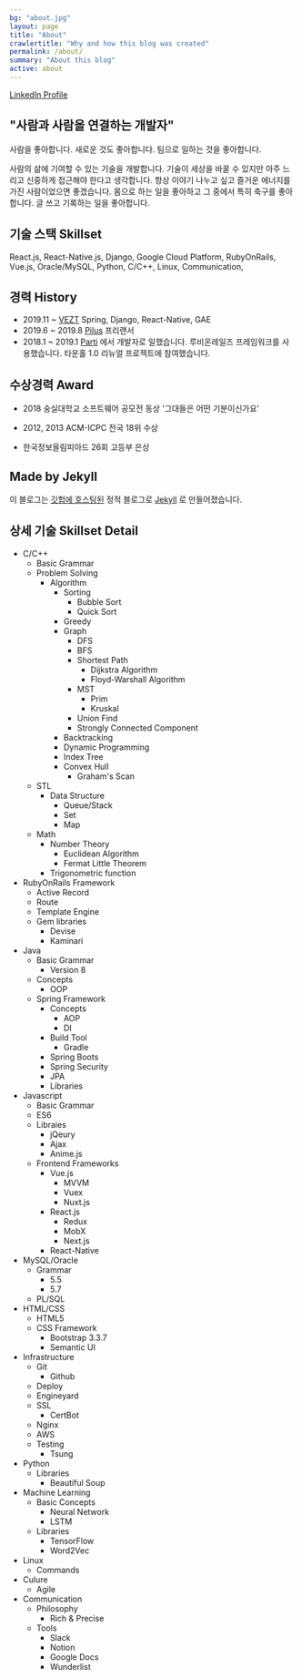 ```yaml
---
bg: "about.jpg"
layout: page
title: "About"
crawlertitle: "Why and how this blog was created"
permalink: /about/
summary: "About this blog"
active: about
---
```


[LinkedIn Profile](https://www.linkedin.com/in/martianlee/)

## "사람과 사람을 연결하는 개발자"

사람을 좋아합니다. 새로운 것도 좋아합니다. 팀으로 일하는 것을 좋아합니다.

사람의 삶에 기여할 수 있는 기술을 개발합니다. 기술이 세상을 바꿀 수 있지만 아주 느리고 신중하게 접근해야 한다고 생각합니다. 항상 이야기 나누고 싶고 즐거운 에너지를 가진 사람이었으면 좋겠습니다. 몸으로 하는 일을 좋아하고 그 중에서 특히 축구를 좋아합니다. 글 쓰고 기록하는 일을 좋아합니다.

## 기술 스택 Skillset

React.js,
React-Native.js,
Django,
Google Cloud Platform,
RubyOnRails,
Vue.js,
Oracle/MySQL,
Python,
C/C++,
Linux,
Communication,


## 경력 History

* 2019.11 ~ [VEZT](https://vezt.co.kr/) Spring, Django, React-Native, GAE
* 2019.6 ~ 2019.8 [Pilus](https://www.pilatespilus.com/) 프리랜서
* 2018.1 ~ 2019.1 [Parti](http://partiunion.org/) 에서 개발자로 일했습니다. 루비온레일즈 프레임워크를 사용했습니다. 타운홀 1.0 리뉴얼 프로젝트에 참여했습니다.

## 수상경력 Award

* 2018 숭실대학교 소프트웨어 공모전 동상 '그대들은 어떤 기분이신가요'

* 2012, 2013 ACM-ICPC 전국 18위 수상

* 한국정보올림피아드 26회 고등부 은상

## Made by Jekyll

이 블로그는 [깃헙에 호스팅된](https://github.com/MartianLee/martianlee.github.com) 정적 블로그로
[Jekyll](https://jekyllrb.com/)
로 만들어졌습니다.

## 상세 기술 Skillset Detail

* C/C++
  * Basic Grammar
  * Problem Solving
    * Algorithm
      * Sorting
        * Bubble Sort
        * Quick Sort
      * Greedy
      * Graph
        * DFS
        * BFS
        * Shortest Path
          * Dijkstra Algorithm
          * Floyd-Warshall Algorithm
        * MST
          * Prim
          * Kruskal
        * Union Find
        * Strongly Connected Component
      * Backtracking
      * Dynamic Programming
      * Index Tree
      * Convex Hull
        * Graham's Scan
  * STL
    * Data Structure
      * Queue/Stack
      * Set
      * Map
  * Math
    * Number Theory
      * Euclidean Algorithm
      * Fermat Little Theorem
    * Trigonometric function
* RubyOnRails Framework
  * Active Record
  * Route
  * Template Engine
  * Gem libraries
    * Devise
    * Kaminari
* Java
  * Basic Grammar
    * Version 8
  * Concepts
    * OOP
  * Spring Framework
    * Concepts
      * AOP
      * DI
    * Build Tool
      * Gradle
    * Spring Boots
    * Spring Security
    * JPA
    * Libraries
* Javascript
  * Basic Grammar
  * ES6
  * Libraies
    * jQeury
    * Ajax
    * Anime.js
  * Frontend Frameworks
    * Vue.js
      * MVVM
      * Vuex
      * Nuxt.js
    * React.js
      * Redux
      * MobX
      * Next.js
    * React-Native
* MySQL/Oracle
  * Grammar
    * 5.5
    * 5.7
  * PL/SQL
* HTML/CSS
  * HTML5
  * CSS Framework
    * Bootstrap 3.3.7
    * Semantic UI
* Infrastructure
  * Git
    * Github
  * Deploy
  * Engineyard
  * SSL
    * CertBot
  * Nginx
  * AWS
  * Testing
    * Tsung
* Python
  * Libraries
    * Beautiful Soup
* Machine Learning
  * Basic Concepts
    * Neural Network
    * LSTM
  * Libraries
    * TensorFlow
    * Word2Vec
* Linux
  * Commands
* Culure
  * Agile
* Communication
  * Philosophy
    * Rich & Precise
  * Tools
    * Slack
    * Notion
    * Google Docs
    * Wunderlist


